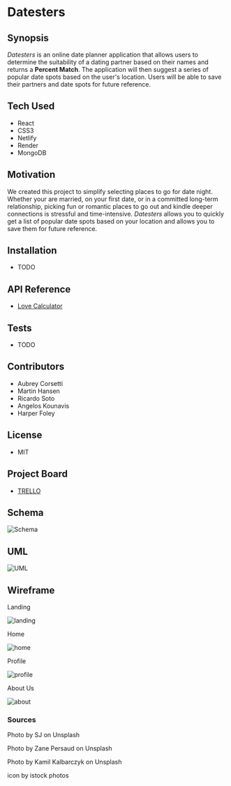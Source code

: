 # Datesters

## Synopsis

*Datesters* is an online date planner application that allows users to determine the suitability of a dating partner based on their names and returns a **Percent Match**. The application will then suggest a series of popular date spots based on the user's location. Users will be able to save their partners and date spots for future reference.

## Tech Used

* React
* CSS3
* Netlify
* Render
* MongoDB

## Motivation

We created this project to simplify selecting places to go for date night. Whether your are married, on your first date, or in a committed long-term relationship, picking fun or romantic places to go out and kindle deeper connections is stressful and time-intensive. *Datesters* allows you to quickly get a list of popular date spots based on your location and allows you to save them for future reference.

## Installation

* TODO

## API Reference

* [Love Calculator](https://rapidapi.com/ajith/api/love-calculator)

## Tests

* TODO

## Contributors

* Aubrey Corsetti
* Martin Hansen
* Ricardo Soto
* Angelos Kounavis
* Harper Foley

## License

* MIT

## Project Board

* [TRELLO](https://trello.com/b/HLxwK3sU/datesters)

## Schema

![Schema](readIMG/Schema301.png)

## UML

![UML](readIMG/UML301.png)

## Wireframe

Landing

![landing](readIMG/home301.png)

Home

![home](readIMG/input301.png)

Profile

![profile](readIMG/profile301.png)

About Us

![about](readIMG/about301.png)

### Sources

Photo by SJ on Unsplash
  
Photo by Zane Persaud on Unsplash

Photo by Kamil Kalbarczyk on Unsplash

icon by istock photos
  